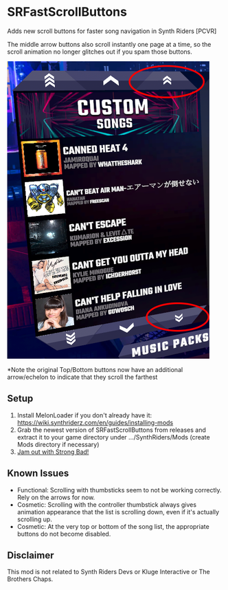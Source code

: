 # SRFastScrollButtons

Adds new scroll buttons for faster song navigation in Synth Riders [PCVR]

The middle arrow buttons also scroll instantly one page at a time, so the scroll animation no longer glitches out if you spam those buttons.

![preview](preview.png)

*Note the original Top/Bottom buttons now have an additional arrow/echelon to indicate that they scroll the farthest

## Setup
1. Install MelonLoader if you don't already have it:  https://wiki.synthriderz.com/en/guides/installing-mods
2. Grab the newest version of SRFastScrollButtons from releases and extract it to your game directory under .../SynthRiders/Mods (create Mods directory if necessary)
3. [Jam out with Strong Bad!](https://homestarrunner.com/assets/sbemails/sounds/scrollsong3_10.mp3)

## Known Issues
* Functional: Scrolling with thumbsticks seem to not be working correctly.  Rely on the arrows for now.
* Cosmetic: Scrolling with the controller thumbstick always gives animation appearance that the list is scrolling down, even if it's actually scrolling up.
* Cosmetic: At the very top or bottom of the song list, the appropriate buttons do not become disabled.

## Disclaimer
This mod is not related to Synth Riders Devs or Kluge Interactive or The Brothers Chaps.
